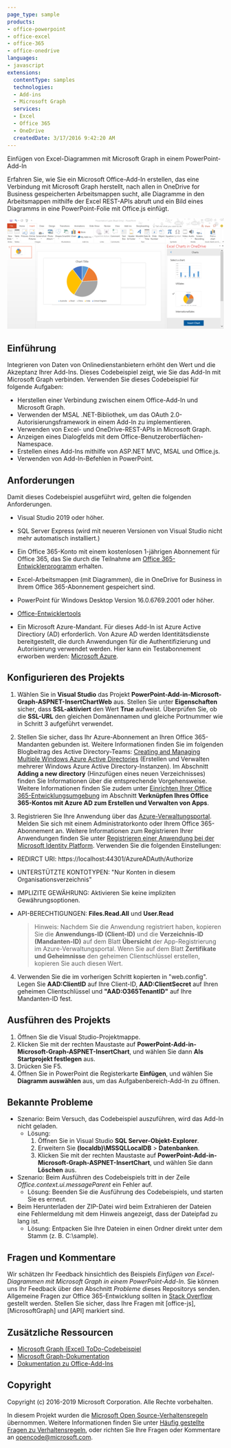 ```yaml
---
page_type: sample
products:
- office-powerpoint
- office-excel
- office-365
- office-onedrive
languages:
- javascript
extensions:
  contentType: samples
  technologies:
  - Add-ins
  - Microsoft Graph
  services:
  - Excel
  - Office 365
  - OneDrive
  createdDate: 3/17/2016 9:42:20 AM
---
```

 Einfügen von Excel-Diagrammen mit Microsoft Graph in einem PowerPoint-Add-In 

Erfahren Sie, wie Sie ein Microsoft Office-Add-In erstellen, das eine Verbindung mit Microsoft Graph herstellt, nach allen in OneDrive for Business gespeicherten Arbeitsmappen sucht, alle Diagramme in den Arbeitsmappen mithilfe der Excel REST-APIs abruft und ein Bild eines Diagramms in eine PowerPoint-Folie mit Office.js einfügt.

![Einfügen von Excel-Diagrammen mit Microsoft Graph in einem PowerPoint-Add-In – Beispiel](images/InsertChart.png)

## Einführung

Integrieren von Daten von Onlinedienstanbietern erhöht den Wert und die Akzeptanz Ihrer Add-Ins. Dieses Codebeispiel zeigt, wie Sie das Add-In mit Microsoft Graph verbinden. Verwenden Sie dieses Codebeispiel für folgende Aufgaben:

* Herstellen einer Verbindung zwischen einem Office-Add-In und Microsoft Graph.
* Verwenden der MSAL .NET-Bibliothek, um das OAuth 2.0-Autorisierungsframework in einem Add-In zu implementieren.
* Verwenden von Excel- und OneDrive-REST-APIs in Microsoft Graph.
* Anzeigen eines Dialogfelds mit dem Office-Benutzeroberflächen-Namespace.
* Erstellen eines Add-Ins mithilfe von ASP.NET MVC, MSAL und Office.js. 
* Verwenden von Add-In-Befehlen in PowerPoint.


## Anforderungen

Damit dieses Codebeispiel ausgeführt wird, gelten die folgenden Anforderungen.

* Visual Studio 2019 oder höher.

* SQL Server Express (wird mit neueren Versionen von Visual Studio nicht mehr automatisch installiert.)

* Ein Office 365-Konto mit einem kostenlosen 1-jährigen Abonnement für Office 365, das Sie durch die Teilnahme am [Office 365-Entwicklerprogramm](https://aka.ms/devprogramsignup) erhalten.

* Excel-Arbeitsmappen (mit Diagrammen), die in OneDrive for Business in Ihrem Office 365-Abonnement gespeichert sind.

* PowerPoint für Windows Desktop Version 16.0.6769.2001 oder höher.
* [Office-Entwicklertools](https://www.visualstudio.com/en-us/features/office-tools-vs.aspx)

* Ein Microsoft Azure-Mandant. Für dieses Add-In ist Azure Active Directiory (AD) erforderlich. Von Azure AD werden Identitätsdienste bereitgestellt, die durch Anwendungen für die Authentifizierung und Autorisierung verwendet werden. Hier kann ein Testabonnement erworben werden: [Microsoft Azure](https://account.windowsazure.com/SignUp).

## Konfigurieren des Projekts

1. Wählen Sie in **Visual Studio** das Projekt **PowerPoint-Add-in-Microsoft-Graph-ASPNET-InsertChartWeb** aus. Stellen Sie unter **Eigenschaften** sicher, dass **SSL-aktiviert** den Wert **True** aufweist. Überprüfen Sie, ob die **SSL-URL** den gleichen Domänennamen und gleiche Portnummer wie in Schritt 3 aufgeführt verwendet.
 
2. Stellen Sie sicher, dass Ihr Azure-Abonnement an Ihren Office 365-Mandanten gebunden ist. Weitere Informationen finden Sie im folgenden Blogbeitrag des Active Directory-Teams: [Creating and Managing Multiple Windows Azure Active Directories](http://blogs.technet.com/b/ad/archive/2013/11/08/creating-and-managing-multiple-windows-azure-active-directories.aspx) (Erstellen und Verwalten mehrerer Windows Azure Active Directory-Instanzen). Im Abschnitt **Adding a new directory** (Hinzufügen eines neuen Verzeichnisses) finden Sie Informationen über die entsprechende Vorgehensweise. Weitere Informationen finden Sie zudem unter [Einrichten Ihrer Office 365-Entwicklungsumgebung](https://msdn.microsoft.com/office/office365/howto/setup-development-environment#bk_CreateAzureSubscription) im Abschnitt **Verknüpfen Ihres Office 365-Kontos mit Azure AD zum Erstellen und Verwalten von Apps**.

3. Registrieren Sie Ihre Anwendung über das [Azure-Verwaltungsportal](https://manage.windowsazure.com). Melden Sie sich mit einem Administratorkonto oder Ihrem Office 365-Abonnement an. Weitere Informationen zum Registrieren Ihrer Anwendungen finden Sie unter [Registrieren einer Anwendung bei der Microsoft Identity Platform](https://msdn.microsoft.com/office/office365/HowTo/add-common-consent-manually). Verwenden Sie die folgenden Einstellungen:

 - REDIRCT URI: https://localhost:44301/AzureADAuth/Authorize	
 - UNTERSTÜTZTE KONTOTYPEN: "Nur Konten in diesem Organisationsverzeichnis"
 - IMPLIZITE GEWÄHRUNG: Aktivieren Sie keine impliziten Gewährungsoptionen.
 - API-BERECHTIGUNGEN: **Files.Read.All** und **User.Read**

	> Hinweis: Nachdem Sie die Anwendung registriert haben, kopieren Sie die **Anwendungs-ID (Client-ID)** und die **Verzeichnis-ID (Mandanten-ID)** auf dem Blatt **Übersicht** der App-Registrierung im Azure-Verwaltungsportal. Wenn Sie auf dem Blatt **Zertifikate und Geheimnisse** den geheimen Clientschlüssel erstellen, kopieren Sie auch diesen Wert. 
	 
4.  Verwenden Sie die im vorherigen Schritt kopierten in "web.config". Legen Sie **AAD:ClientID** auf Ihre Client-ID, **AAD:ClientSecret** auf Ihren geheimen Clientschlüssel und **"AAD:O365TenantID"** auf Ihre Mandanten-ID fest. 

## Ausführen des Projekts
1. Öffnen Sie die Visual Studio-Projektmappe. 
2. Klicken Sie mit der rechten Maustaste auf **PowerPoint-Add-in-Microsoft-Graph-ASPNET-InsertChart**, und wählen Sie dann **Als Startprojekt festlegen** aus.
2. Drücken Sie F5. 
3. Öffnen Sie in PowerPoint die Registerkarte **Einfügen**, und wählen Sie **Diagramm auswählen** aus, um das Aufgabenbereich-Add-In zu öffnen.

## Bekannte Probleme

* Szenario: Beim Versuch, das Codebeispiel auszuführen, wird das Add-In nicht geladen.
	* Lösung: 
		1. Öffnen Sie in Visual Studio **SQL Server-Objekt-Explorer**.
		2. Erweitern Sie **(localdb)\\MSSQLLocalDB** > **Datenbanken**.
		3. Klicken Sie mit der rechten Maustaste auf **PowerPoint-Add-in-Microsoft-Graph-ASPNET-InsertChart**, und wählen Sie dann **Löschen** aus. 
* Szenario: Beim Ausführen des Codebeispiels tritt in der Zeile *Office.context.ui.messageParent* ein Fehler auf.	
	* Lösung: Beenden Sie die Ausführung des Codebeispiels, und starten Sie es erneut. 
* Beim Herunterladen der ZIP-Datei wird beim Extrahieren der Dateien eine Fehlermeldung mit dem Hinweis angezeigt, dass der Dateipfad zu lang ist.
	* Lösung: Entpacken Sie Ihre Dateien in einen Ordner direkt unter dem Stamm (z. B. C:\\sample).

## Fragen und Kommentare
Wir schätzen Ihr Feedback hinsichtlich des Beispiels *Einfügen von Excel-Diagrammen mit Microsoft Graph in einem PowerPoint-Add-In*. Sie können uns Ihr Feedback über den Abschnitt *Probleme* dieses Repositorys senden. Allgemeine Fragen zur Office 365-Entwicklung sollten in [Stack Overflow](http://stackoverflow.com/questions/tagged/Office365+API) gestellt werden. Stellen Sie sicher, dass Ihre Fragen mit \[office-js], \[MicrosoftGraph] und \[API] markiert sind.

## Zusätzliche Ressourcen

* [Microsoft Graph (Excel) ToDo-Codebeispiel](https://github.com/microsoftgraph/aspnet-todo-rest-sample)
* [Microsoft Graph-Dokumentation](https://docs.microsoft.com/en-us/graph/)
* [Dokumentation zu Office-Add-Ins](https://docs.microsoft.com/en-us/office/dev/add-ins/overview/office-add-ins)

## Copyright
Copyright (c) 2016-2019 Microsoft Corporation. Alle Rechte vorbehalten.



In diesem Projekt wurden die [Microsoft Open Source-Verhaltensregeln](https://opensource.microsoft.com/codeofconduct/) übernommen. Weitere Informationen finden Sie unter [Häufig gestellte Fragen zu Verhaltensregeln](https://opensource.microsoft.com/codeofconduct/faq/), oder richten Sie Ihre Fragen oder Kommentare an [opencode@microsoft.com](mailto:opencode@microsoft.com).
